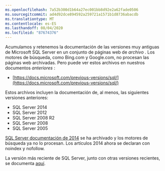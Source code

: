 ```yaml
---
ms.openlocfilehash: 7a52b300d1b64a27ec001bb8d92e2a62fade0506
ms.sourcegitcommit: ad4d92dce894592a259721a1571b1d8736abacdb
ms.translationtype: MT
ms.contentlocale: es-ES
ms.lasthandoff: 08/04/2020
ms.locfileid: "87674376"
---
```


Acumulamos y retenemos la documentación de las versiones muy antiguas de Microsoft SQL Server en un conjunto de páginas web de _archivo_ . Los motores de búsqueda, como Bing.com y Google.com, no procesan las páginas web archivadas. Pero puede ver estos archivos en nuestros documentos _anteriores_ :

- [https://docs.microsoft.com/previous-versions/sql/](https://docs.microsoft.com/previous-versions/sql/)

Estos archivos incluyen la documentación de, al menos, las siguientes versiones anteriores:

- SQL Server 2014
- SQL Server 2012
- SQL Server 2008 R2
- SQL Server 2008
- SQL Server 2005

[SQL Server documentación de 2014](/previous-versions/sql/2014/index?view=sql-server-2014) se ha archivado y los motores de búsqueda ya no lo procesan. Los artículos 2014 ahora se declaran con noindex y nofollow.

La versión más reciente de SQL Server, junto con otras versiones recientes, se documenta [aquí](https://docs.microsoft.com/sql/sql-server/index).
